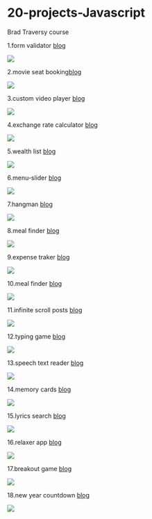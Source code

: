 # 20-projects-Javascript
Brad Traversy course

1.form validator [blog](https://yvonnedi.blogspot.com/2020/12/form-validator-with-javascript.html)

![](https://1.bp.blogspot.com/-BrYslXZR3Tg/X88H-8BoieI/AAAAAAAAD1o/qv1GQh-GVPs6Z5Cki0V2u5ZITcDckHyigCLcBGAsYHQ/w330-h400/%25E6%25B0%25B4%25E7%2594%25B5%25E8%25B4%25B9%25E9%2598%25BF%25E8%2590%25A8%25E5%25BE%25B7%25E5%2588%259A.gif)

2.movie seat booking[blog](https://yvonnedi.blogspot.com/2020/12/movie-seat-booking-with-javascript.html)

![](https://1.bp.blogspot.com/-paTx37sTK8k/X8_pRN_hUXI/AAAAAAAAD34/8ap2Tzveddcg0YZLzx4j0I12m8IU3_-0QCLcBGAsYHQ/w284-h400/%25E6%25B2%25A1%25E9%2582%25A3%25E4%25B9%2588.gif)

3.custom video player [blog](https://yvonnedi.blogspot.com/2020/12/custom-video-player-with-javascript.html)

![](https://1.bp.blogspot.com/-58gJQyE92Xg/X9LKRSgAFzI/AAAAAAAAD6I/01-dVWLmvxwnolxSSG8gbW3_IyiGdk0PgCLcBGAsYHQ/w400-h314/%25E8%25BF%259B%25E5%258F%25A3%25E9%2587%258F%25E5%25AF%2592%25E5%2581%2587%25E5%25BF%25AB%25E4%25B9%2590.gif)

4.exchange rate calculator [blog](https://diyifang.medium.com/exchange-rate-calculator-with-javascript-3f22a78dc0f)

![](https://cdn-images-1.medium.com/max/800/1*16rpBEoGrcDy7oSOHRU8fA.gif)

5.wealth list [blog](https://diyifang.medium.com/wealth-list-with-javascript-array-methods-4751a7eaf1d0)

![](https://cdn-images-1.medium.com/max/800/1*NI2Sw-215pG2uuKGGjTgSA.gif)

6.menu-slider [blog](https://diyifang.medium.com/side-menu-and-modal-with-javascript-ffa5669fef40)

![](https://cdn-images-1.medium.com/max/800/1*0aqVfRX0jFchV7fbqgBNUw.gif)

7.hangman [blog](https://diyifang.medium.com/how-to-create-a-hangman-game-with-javascript-5b8f18cb70d4)

![](https://cdn-images-1.medium.com/max/800/1*6N1MEcOMgLDRNwDwc51r7Q.gif)

8.meal finder [blog](https://diyifang.medium.com/meal-finder-using-mealdb-api-3f111c26953c)

![](https://miro.medium.com/max/400/0*d7xR6Sv_D0rwc-bp.gif)

9.expense traker [blog](https://diyifang.medium.com/expense-tracker-with-javascript-5ca7392af93d)

![](https://1.bp.blogspot.com/-0X7xY4E3UuA/X-IlsA5OMmI/AAAAAAAAD-M/h5lax8NcQ0IInB7iViF_KpiEDxGrIVMcACLcBGAsYHQ/w293-h640/%25E8%25AE%25B0%25E5%25BD%2595.gif)

10.meal finder [blog](https://diyifang.medium.com/music-player-with-javascript-8122ca8672f3)

![](https://1.bp.blogspot.com/-P5exgiKyNj4/X-N45_pF6HI/AAAAAAAAEAE/eqSnsBj3UkgWkeF5juj-We4OneEcrFaVwCLcBGAsYHQ/w400-h215/%25E6%25B3%2595%25E8%25A7%2584%25E5%258F%258A%25E4%25BC%259A%25E8%25AE%25A1.gif)

11.infinite scroll posts [blog](https://diyifang.medium.com/infinite-scroll-blogs-with-javascript-9e7c23f82a89)

![](https://1.bp.blogspot.com/-mmeXLeRqfDM/X-ZePIaMftI/AAAAAAAAECU/R5c4_sJuzvARaj9DoME9FSfWFsKlzXwVwCLcBGAsYHQ/w351-h400/%25E6%25B3%2595%25E8%25A7%2584%25E5%2592%258C%25E7%25BB%258F%25E6%25B5%258E.gif)

12.typing game [blog](https://diyifang.medium.com/typing-game-with-javascript-7eb464872f7c)

![](https://miro.medium.com/max/400/0*pVdqb-R0NSGck6e1.gif)

13.speech text reader [blog](https://diyifang.medium.com/speech-text-reader-with-javascript-a1d6b69e144d)

![](https://cdn-images-1.medium.com/max/800/0*r7w29xnR-QJDwuoC.gif)

14.memory cards [blog](https://diyifang.medium.com/memory-cards-with-javascript-2386e8775cc3)

![](https://miro.medium.com/max/400/0*JUCBljPLEsVSWDEi.gif)

15.lyrics search [blog](https://diyifang.medium.com/lyrics-search-with-javascript-1cad8dc5302e)

![](https://miro.medium.com/max/327/0*c_H0r1vZ4tsHl88-.gif)

16.relaxer app [blog](https://diyifang.medium.com/relaxer-app-with-javascript-74f1f06eb881)

![](https://miro.medium.com/max/398/0*KA7HPMYho0GZiPM0.gif)

17.breakout game [blog](https://diyifang.medium.com/breakout-game-with-javascript-dc205b43b491)

![](https://miro.medium.com/max/400/0*4QcTmw-4_cctxUE1.gif)

18.new year countdown [blog](https://diyifang.medium.com/newyear-countdown-with-javascript-5cd900edd611)

![](https://miro.medium.com/max/700/1*CFzSosLX-X9OfbYnkkYt_w.gif)
